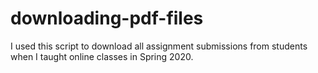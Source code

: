 # downloading-pdf-files
I used this script to download all assignment submissions from students when I taught online classes in Spring 2020.
